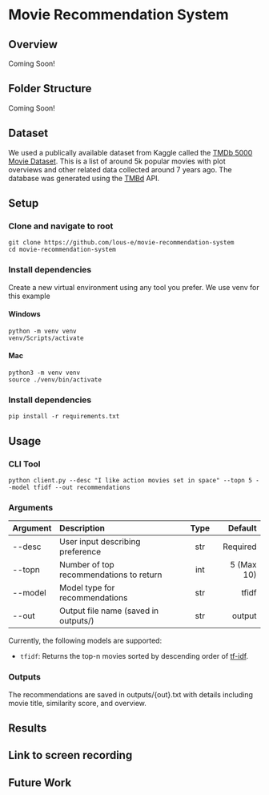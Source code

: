 # Movie Recommendation System

## Overview

Coming Soon!

## Folder Structure

Coming Soon!

## Dataset

We used a publically available dataset from Kaggle called the [TMDb 5000 Movie Dataset](https://www.kaggle.com/datasets/tmdb/tmdb-movie-metadata?select=tmdb_5000_movies.csv). This is a list of around 5k popular movies with plot overviews and other related data collected around 7 years ago. The database was generated using the [TMBd](https://www.themoviedb.org/) API.

## Setup
### Clone and navigate to root
```{bash}
git clone https://github.com/lous-e/movie-recommendation-system
cd movie-recommendation-system
```


### Install dependencies
Create a new virtual environment using any tool you prefer. We use venv for this example

#### Windows
```{bash}
python -m venv venv
venv/Scripts/activate
```
#### Mac
```{bash}
python3 -m venv venv
source ./venv/bin/activate
```
### Install dependencies
```{bash}
pip install -r requirements.txt
```

## Usage
### CLI Tool
```{bash}
python client.py --desc "I like action movies set in space" --topn 5 --model tfidf --out recommendations
```
### Arguments
| Argument        | Description           | Type  | Default
| ------------- |:-------------| :-----:| -----:
| --desc      | User input describing preference | str | Required
| --topn      | Number of top recommendations to return      |   int | 5 (Max 10)
| --model | Model type for recommendations      |   str | tfidf
| --out | Output file name (saved in outputs/)      |    str | output

Currently, the following models are supported:
- ```tfidf```: Returns the top-n movies sorted by descending order of [tf-idf](https://en.wikipedia.org/wiki/Tf%E2%80%93idf).

### Outputs

The recommendations are saved in outputs/{out}.txt with details including movie title, similarity score, and overview.

## Results

## Link to screen recording
## Future Work